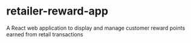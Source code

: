 # retailer-reward-app
A React web application to display and manage customer reward points earned from retail transactions
